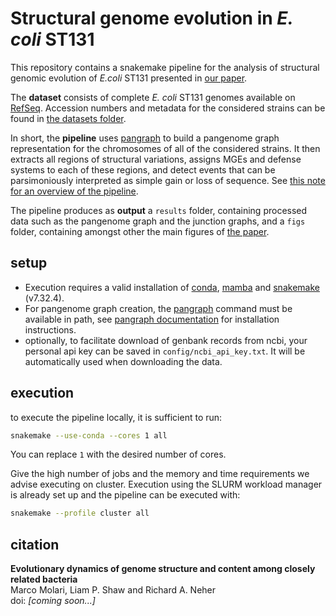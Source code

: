 # Structural genome evolution in _E. coli_ ST131

This repository contains a snakemake pipeline for the analysis of structural genomic evolution of _E.coli_ ST131 presented in [our paper](#citation).

The **dataset** consists of complete _E. coli_ ST131 genomes available on [RefSeq](https://www.ncbi.nlm.nih.gov/datasets/genome/). Accession numbers and metadata for the considered strains can be found in [the datasets folder](config/datasets/ST131_ABC).

In short, the **pipeline** uses [pangraph](https://github.com/neherlab/pangraph) to build a pangenome graph representation for the chromosomes of all of the considered strains. It then extracts all regions of structural variations, assigns MGEs and defense systems to each of these regions, and detect events that can be parsimoniously interpreted as simple gain or loss of sequence. See [this note for an overview of the pipeline](notes/workflow.md).

The pipeline produces as **output** a `results` folder, containing processed data such as the pangenome graph and the junction graphs, and a `figs` folder, containing amongst other the main figures of [the paper](#citation).

## setup

- Execution requires a valid installation of [conda](https://conda.io/projects/conda), [mamba](https://mamba.readthedocs.io) and [snakemake](https://snakemake.readthedocs.io) (v7.32.4).
- For pangenome graph creation, the [pangraph](https://github.com/neherlab/pangraph) command must be available in path, see [pangraph documentation](https://neherlab.github.io/pangraph/#Installation) for installation instructions.
- optionally, to facilitate download of genbank records from ncbi, your personal api key can be saved in `config/ncbi_api_key.txt`. It will be automatically used when downloading the data.

## execution

to execute the pipeline locally, it is sufficient to run:
```sh
snakemake --use-conda --cores 1 all
```
You can replace `1` with the desired number of cores.

Give the high number of jobs and the memory and time requirements we advise executing on cluster. Execution using the SLURM workload manager is already set up and the pipeline can be executed with:
```sh
snakemake --profile cluster all
```

## citation

**Evolutionary dynamics of genome structure and content among closely related bacteria** \
Marco Molari, Liam P. Shaw and Richard A. Neher \
doi: _[coming soon...]_
<!-- Marco Molari, Liam P. Shaw and Richard A. Neher, _biorxiv_ (2024) \ -->